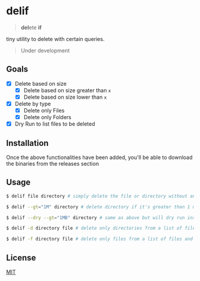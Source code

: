 # delif

> **del**ete **if**

tiny utility to delete with certain queries.

> Under development

## Goals

- [x] Delete based on size
  - [x] Delete based on size greater than `x`
  - [x] Delete based on size lower than `x`
- [x] Delete by type
  - [x] Delete only Files
  - [x] Delete only Folders
- [x] Dry Run to list files to be deleted

## Installation

Once the above functionalities have been added, you'll be able to download the binaries from the releases section

## Usage

```sh
$ delif file directory # simply delete the file or directory without any conditions

$ delif --gt="1M" directory # delete directory if it's greater than 1 megabyte

$ delif --dry --gt="1MB" directory # same as above but will dry run instead of actually deleting stuff

$ delif -d directory file # delete only directories from a list of files and directories

$ delif -f directory file # delete only files from a list of files and directories
```

## License

[MIT](/license)
